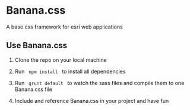 # Banana.css
A base css framework for esri web applications

## Use Banana.css
1. Clone the repo on your local machine

2. Run <code> npm install </code> to install all dependencies

3. Run <code> grunt default </code> to watch the sass files and compile them to one Banana.css file

4. Include and reference Banana.css in your project and have fun
